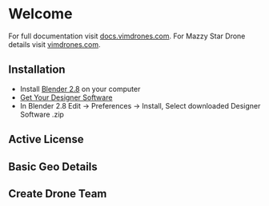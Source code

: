 # Welcome

For full documentation visit [docs.vimdrones.com](https://docs.vimdrones.com).
For Mazzy Star Drone details visit [vimdrones.com](https://vimdrones.com).

## Installation
* Install [Blender 2.8](https://www.blender.org/download/releases/2-80/) on your computer
* [Get Your Designer Software](https://www.vimdrones.com/contact)
* In Blender 2.8 Edit -> Preferences -> Install, Select downloaded Designer Software .zip

## Active License

## Basic Geo Details

## Create Drone Team
